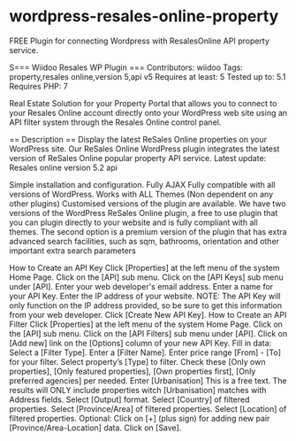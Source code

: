 # wordpress-resales-online-property
 FREE Plugin for connecting Wordpress with ResalesOnline API property service.
 
S=== Wiidoo Resales WP Plugin ===
Contributors: wiidoo
Tags: property,resales online,version 5,api v5
Requires at least: 5
Tested up to: 5.1
Requires PHP: 7

Real Estate Solution for your Property Portal that allows you to connect to your Resales Online account directly onto your WordPress web site using an API filter system through the Resales Online control panel.

== Description ==
Display the latest ReSales Online properties on your WordPress site.
Our ReSales Online WordPress plugin integrates the latest version of ReSales Online popular property API service.
Latest update: Resales online version 5.2 api

Simple installation and configuration.
Fully AJAX
Fully compatible with all versions of WordPress.
Works with ALL Themes (Non dependent on any other plugins)
Customised versions of the plugin are available.
We have two versions of the WordPress ReSales Online plugin, a free to use plugin that you can plugin directly to your website and is fully compliant with all themes. The second option is a premium version of the plugin that has extra advanced search facilities, such as sqm, bathrooms, orientation and other important extra search parameters

How to Create an API Key
Click [Properties] at the left menu of the system Home Page.
Click on the [API] sub menu.
Click on the [API Keys] sub menu under [API].
Enter your web developer's email address.
Enter a name for your API Key.
Enter the IP address of your website.
NOTE:  The API Key will only function on the IP address provided, so be sure to get this information from your web developer.
Click [Create New API Key].
How to Create an API Filter
Click [Properties] at the left menu of the system Home Page.
Click on the [API] sub menu.
Click on the [API Filters] sub menu under [API].
Click on [Add new] link on the [Options] column of your new API Key.
Fill in data:
Select a [Filter Type].
Enter a [Filter Name].
Enter price range [From] - [To] for your filter.
Select property’s [Type] to filter.
Check these [Only own properties], [Only featured properties], [Own properties first], [Only preferred agencies] per needed.
Enter [Urbanisation] 
This is a free text. The results will ONLY include properties witch [Urbanisation] matches with Address fields.
Select [Output] format.
Select [Country] of filtered properties.
Select [Province/Area] of filtered properties.
Select [Location] of filtered properties.
Optional: Click on [+] (plus sign) for adding new pair [Province/Area-Location] data.
Click on [Save].
